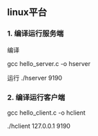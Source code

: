 ## linux平台

### 1. 编译运行服务端
编译

gcc hello_server.c -o hserver

运行
./hserver 9190

### 2. 编译运行客户端

gcc hello_client.c -o hclient

./hclient 127.0.0.1 9190

